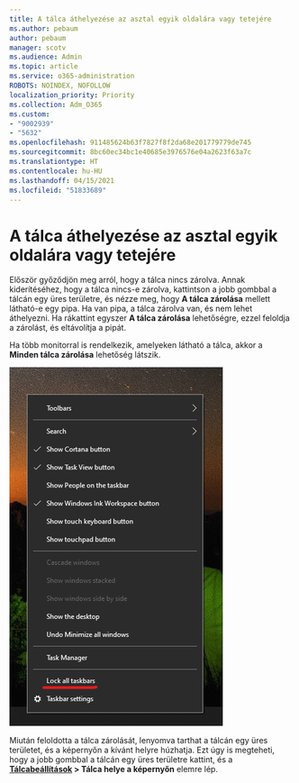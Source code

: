 ```yaml
---
title: A tálca áthelyezése az asztal egyik oldalára vagy tetejére
ms.author: pebaum
author: pebaum
manager: scotv
ms.audience: Admin
ms.topic: article
ms.service: o365-administration
ROBOTS: NOINDEX, NOFOLLOW
localization_priority: Priority
ms.collection: Adm_O365
ms.custom:
- "9002939"
- "5632"
ms.openlocfilehash: 911485624b63f7827f8f2da68e201779779de745
ms.sourcegitcommit: 8bc60ec34bc1e40685e3976576e04a2623f63a7c
ms.translationtype: HT
ms.contentlocale: hu-HU
ms.lasthandoff: 04/15/2021
ms.locfileid: "51833689"
---
```

# <a name="move-the-taskbar-to-either-side-or-the-top-of-your-desktop"></a>A tálca áthelyezése az asztal egyik oldalára vagy tetejére

Először győződjön meg arról, hogy a tálca nincs zárolva. Annak kiderítéséhez, hogy a tálca nincs-e zárolva, kattintson a jobb gombbal a tálcán egy üres területre, és nézze meg, hogy **A tálca zárolása** mellett látható-e egy pipa. Ha van pipa, a tálca zárolva van, és nem lehet áthelyezni. Ha rákattint egyszer **A tálca zárolása** lehetőségre, ezzel feloldja a zárolást, és eltávolítja a pipát.

Ha több monitorral is rendelkezik, amelyeken látható a tálca, akkor a **Minden tálca zárolása** lehetőség látszik.

![Minden tálca zárolása](media/lock-all-taskbars.png)

Miután feloldotta a tálca zárolását, lenyomva tarthat a tálcán egy üres területet, és a képernyőn a kívánt helyre húzhatja. Ezt úgy is megteheti, hogy a jobb gombbal a tálcán egy üres területre kattint, és a **[Tálcabeállítások](ms-settings:taskbar?activationSource=GetHelp) > Tálca helye a képernyőn** elemre lép.
